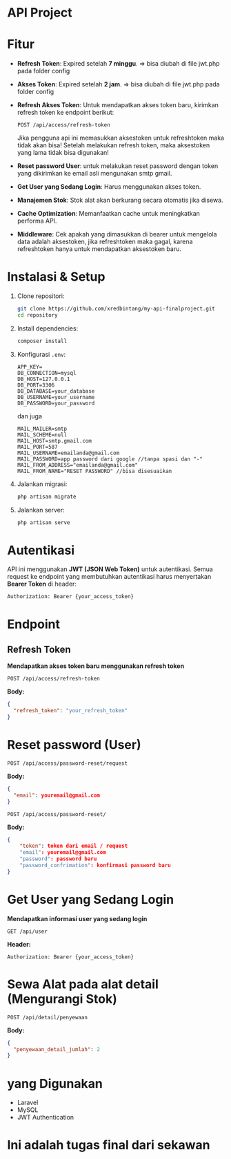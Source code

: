 # API Project

# Fitur
- **Refresh Token**: Expired setelah **7 minggu**. => bisa diubah di file jwt.php pada folder config
- **Akses Token**: Expired setelah **2 jam**. => bisa diubah di file jwt.php pada folder config
- **Refresh Akses Token**: Untuk mendapatkan akses token baru, kirimkan refresh token ke endpoint berikut:
  ```http
  POST /api/access/refresh-token
  ```
  Jika pengguna api ini memasukkan aksestoken untuk refreshtoken maka tidak akan bisa!
  Setelah melakukan refresh token, maka aksestoken yang lama tidak bisa digunakan!

- **Reset password User**: untuk melakukan reset password dengan token yang dikirimkan ke email asli mengunakan smtp gmail.
- **Get User yang Sedang Login**: Harus menggunakan akses token.
- **Manajemen Stok**: Stok alat akan berkurang secara otomatis jika disewa.
- **Cache Optimization**: Memanfaatkan cache untuk meningkatkan performa API.
- **Middleware**: Cek apakah yang dimasukkan di bearer untuk mengelola data adalah aksestoken, jika refreshtoken maka gagal, karena refreshtoken hanya untuk mendapatkan aksestoken baru.


# Instalasi & Setup
1. Clone repositori:
   ```bash
   git clone https://github.com/xredbintang/my-api-finalproject.git
   cd repository
   ```
2. Install dependencies:
   ```bash
   composer install
   ```
3. Konfigurasi `.env`:
   ```env
   APP_KEY=
   DB_CONNECTION=mysql
   DB_HOST=127.0.0.1
   DB_PORT=3306
   DB_DATABASE=your_database
   DB_USERNAME=your_username
   DB_PASSWORD=your_password
   ```
   dan juga

    ```env
    MAIL_MAILER=smtp
    MAIL_SCHEME=null
    MAIL_HOST=smtp.gmail.com
    MAIL_PORT=587
    MAIL_USERNAME=emailanda@gmail.com
    MAIL_PASSWORD=app password dari google //tanpa spasi dan "-"
    MAIL_FROM_ADDRESS="emailanda@gmail.com"
    MAIL_FROM_NAME="RESET PASSWORD" //bisa disesuaikan
    ```
   
4. Jalankan migrasi:
   ```bash
   php artisan migrate
   ```
5. Jalankan server:
   ```bash
   php artisan serve
   ```

# Autentikasi
API ini menggunakan **JWT (JSON Web Token)** untuk autentikasi. Semua request ke endpoint yang membutuhkan autentikasi harus menyertakan **Bearer Token** di header:
```http
Authorization: Bearer {your_access_token}
```

# Endpoint
##  Refresh Token
**Mendapatkan akses token baru menggunakan refresh token**
```http
POST /api/access/refresh-token
```
**Body:**
```json
{
  "refresh_token": "your_refresh_token"
}
```

#  Reset password (User)
```http
POST /api/access/password-reset/request
```
**Body:**
```json
{
  "email": youremail@gmail.com
}
```
```http
POST /api/access/password-reset/
```
**Body:**
```json
{
    "token": token dari email / request
    "email": youremail@gmail.com
    "password": password baru
    "password_confrimation": konfirmasi password baru
}
```

# Get User yang Sedang Login
**Mendapatkan informasi user yang sedang login**
```http
GET /api/user
```
**Header:**
```http
Authorization: Bearer {your_access_token}
```

#  Sewa Alat pada alat detail (Mengurangi Stok)
```http
POST /api/detail/penyewaan
```
**Body:**
```json
{
  "penyewaan_detail_jumlah": 2
}
```

# yang Digunakan
- Laravel
- MySQL
- JWT Authentication

# Ini adalah tugas final dari sekawan
